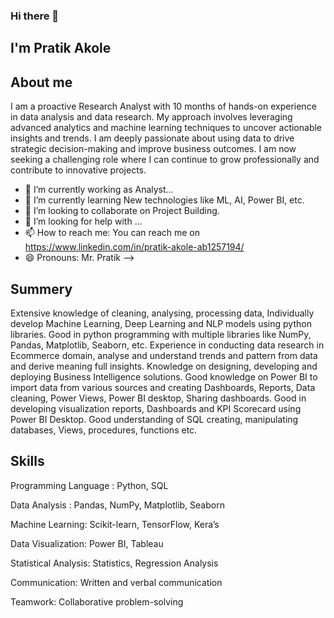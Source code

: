 ### Hi there 👋

## I'm Pratik Akole

## About me
I am a proactive Research Analyst with 10 months of hands-on experience in data analysis and data research. My approach involves leveraging advanced analytics and machine learning techniques to uncover actionable insights and trends. I am deeply passionate about using data to drive strategic decision-making and improve business outcomes. I am now seeking a challenging role where I can continue to grow professionally and contribute to innovative projects.

- 🔭 I’m currently working as Analyst...
- 🌱 I’m currently learning New technologies like ML, AI, Power BI, etc.
- 👯 I’m looking to collaborate on Project Building.
- 🤔 I’m looking for help with ...
- 📫 How to reach me: You can reach me on https://www.linkedin.com/in/pratik-akole-ab1257194/
- 😄 Pronouns: Mr. Pratik
-->

## Summery
Extensive knowledge of cleaning, analysing, processing data, Individually develop Machine Learning, Deep Learning and NLP models using python libraries.
Good in python programming with multiple libraries like NumPy, Pandas, Matplotlib, Seaborn, etc.
Experience in conducting data research in Ecommerce domain, analyse and understand trends and pattern from data and derive meaning full insights. 
Knowledge on designing, developing and deploying Business Intelligence solutions.
Good knowledge on Power BI to import data from various sources and creating Dashboards, Reports, Data cleaning, Power Views, Power BI desktop, Sharing dashboards. 
Good in developing visualization reports, Dashboards and KPI Scorecard using Power BI Desktop. 
Good understanding of SQL creating, manipulating databases, Views, procedures, functions etc.

## Skills
Programming Language : Python, SQL

Data Analysis : Pandas, NumPy, Matplotlib, Seaborn

Machine Learning: Scikit-learn, TensorFlow, Kera’s

Data Visualization: Power BI, Tableau

Statistical Analysis: Statistics, Regression Analysis

Communication: Written and verbal communication

Teamwork: Collaborative problem-solving
